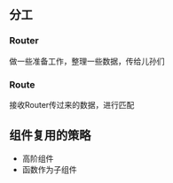 ## 分工

### Router
做一些准备工作，整理一些数据，传给儿孙们

### Route
接收Router传过来的数据，进行匹配


## 组件复用的策略

- 高阶组件
- 函数作为子组件
